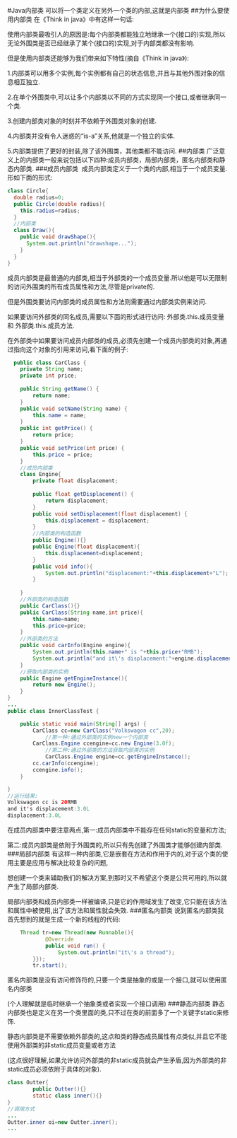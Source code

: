 #Java内部类
可以将一个类定义在另外一个类的内部,这就是内部类
##为什么要使用内部类
  在《Think in java》中有这样一句话:
  
  使用内部类最吸引人的原因是:每个内部类都能独立地继承一个(接口的)实现,所以无论外围类是否已经继承了某个(接口的)实现,对于内部类都没有影响.
  
  但是使用内部类还能够为我们带来如下特性(摘自《Think in java》):
  
  1.内部类可以用多个实例,每个实例都有自己的状态信息,并且与其他外围对象的信息相互独立.
  
  2.在单个外围类中,可以让多个内部类以不同的方式实现同一个接口,或者继承同一个类.
  
  3.创建内部类对象的时刻并不依赖于外围类对象的创建.
  
  4.内部类并没有令人迷惑的“is-a”关系,他就是一个独立的实体.
  
  5.内部类提供了更好的封装,除了该外围类，其他类都不能访问.
##内部类
  广泛意义上的内部类一般来说包括以下四种:成员内部类，局部内部类，匿名内部类和静态内部类.
###成员内部类
  成员内部类定义于一个类的内部,相当于一个成员变量.形如下面的形式:
  ```java
  class Circle{
    double radius=0;
    public Circle(double radius){
      this.radius=radius;
    }
    //内部类
    class Draw(){
      public void drawShape(){
        System.out.println("drawshape...");
      }
    }
  }
  ```
  成员内部类是最普通的内部类,相当于外部类的一个成员变量.所以他是可以无限制的访问外围类的所有成员属性和方法,尽管是private的.
  
  但是外围类要访问内部类的成员属性和方法则需要通过内部类实例来访问.
  
  如果要访问外部类的同名成员,需要以下面的形式进行访问: 外部类.this.成员变量 和 外部类.this.成员方法. 
  
  在外部类中如果要访问成员内部类的成员,必须先创建一个成员内部类的对象,再通过指向这个对象的引用来访问,看下面的例子:
```java
  public class CarClass {
	private String name;
	private int price;
	
	public String getName() {
		return name;
	}
	public void setName(String name) {
		this.name = name;
	}
	public int getPrice() {
		return price;
	}
	public void setPrice(int price) {
		this.price = price;
	}
	//成员内部类
	class Engine{
		private float displacement;
		
		public float getDisplacement() {
			return displacement;
		}
		public void setDisplacement(float displacement) {
			this.displacement = displacement;
		}
		//内部类的构造函数
		public Engine(){}
		public Engine(float displacement){
			this.displacement=displacement;
		}
		public void info(){
			System.out.println("displacement:"+this.displacement+"L");
		}
		
	}
	//外部类的构造函数
	public CarClass(){}
	public CarClass(String name,int price){
		this.name=name;
		this.price=price;
	}
	//外部类的方法
	public void carInfo(Engine engine){
		System.out.println(this.name+" is "+this.price+"RMB");
		System.out.println("and it\'s displacement:"+engine.displacement+"L");
	}
  	//获取内部类的实例
  	public Engine getEngineInstance(){
		return new Engine();
	}
}
...
public class InnerClassTest {

	public static void main(String[] args) {
		CarClass cc=new CarClass("Volkswagon cc",20);
    		//第一种:通过外部类的实例new一个内部类
		CarClass.Engine ccengine=cc.new Engine(3.0f);
    		//第二种:通过外部类的方法获取内部类的实例
    		CarClass.Engine engine=cc.getEngineInstance();
		cc.carInfo(ccengine);
		ccengine.info();
	}

}
//运行结果:
Volkswagon cc is 20RMB
and it's displacement:3.0L
displacement:3.0L
```
在成员内部类中要注意两点,第一:成员内部类中不能存在任何static的变量和方法;

第二:成员内部类是依附于外围类的,所以只有先创建了外围类才能够创建内部类.
###局部内部类
有这样一种内部类,它是嵌套在方法和作用于内的,对于这个类的使用主要是应用与解决比较复杂的问题,

想创建一个类来辅助我们的解决方案,到那时又不希望这个类是公共可用的,所以就产生了局部内部类.

局部内部类和成员内部类一样被编译,只是它的作用域发生了改变,它只能在该方法和属性中被使用,出了该方法和属性就会失效.
###匿名内部类
说到匿名内部类我首先想到的就是生成一个新的线程的代码:
```java
    Thread tr=new Thread(new Runnable(){
			@Override
			public void run() {
				System.out.println("it\'s a thread");
		}});
		tr.start();
```
匿名内部类是没有访问修饰符的,只要一个类是抽象的或是一个接口,就可以使用匿名内部类

(个人理解就是临时继承一个抽象类或者实现一个接口调用)
###静态内部类
静态内部类也是定义在另一个类里面的类,只不过在类的前面多了一个关键字static来修饰.

静态内部类是不需要依赖外部类的,这点和类的静态成员属性有点类似,并且它不能使用外部类的非static成员变量或者方法

(这点很好理解,如果允许访问外部类的非static成员就会产生矛盾,因为外部类的非static成员必须依附于具体的对象).
```java
class Outter{
		public Outter(){}
		static class inner(){}
}
//调用方式
...
Outter.inner oi=new Outter.inner();
...

```

     
